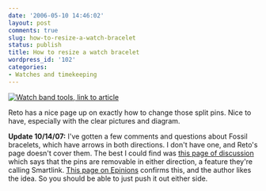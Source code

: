 ```yaml
---
date: '2006-05-10 14:46:02'
layout: post
comments: true
slug: how-to-resize-a-watch-bracelet
status: publish
title: How to resize a watch bracelet
wordpress_id: '102'
categories:
- Watches and timekeeping
---
```


[](http://www.pmwf.com/Watches/WatchSchool/WS%2014%20How%20to%20Resize%20Common%20Bracelets/WS%2014%20How%20to%20Resize%20Bracelets.htm)


[![Watch band tools, link to article](http://www.phfactor.net/wp-pics/50HKDSizingKitTN.jpg)](http://www.pmwf.com/Watches/WatchSchool/WS%2014%20How%20to%20Resize%20Common%20Bracelets/WS%2014%20How%20to%20Resize%20Bracelets.htm)


Reto has a nice page up on exactly how to change those split pins. Nice to have, especially with the clear pictures and diagram.

**Update 10/14/07:** I've gotten a few comments and questions about Fossil bracelets, which have arrows in both directions. I don't have one, and Reto's page doesn't cover them. The best I could find was [this page of discussion](http://www.howardforums.com/archive/topic/1065400-1.html) which says that the pins are removable in either direction, a feature they're calling Smartlink. [This page on Epinions](http://www.epinions.com/content_91518111364) confirms this, and the author likes the idea. So you should be able to just push it out either side.
